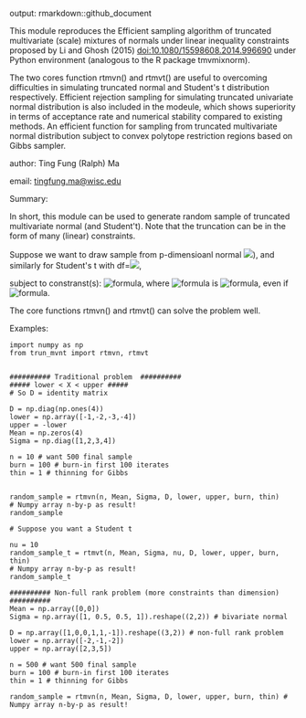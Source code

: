 output: rmarkdown::github_document

This module reproduces the Efficient sampling algorithm of truncated multivariate (scale) mixtures of normals 
under linear inequality constraints proposed by Li and Ghosh (2015) <doi:10.1080/15598608.2014.996690> under
Python environment (analogous to the R package tmvmixnorm).

The two cores function rtmvn() and rtmvt() are useful to overcoming difficulties in simulating truncated normal 
and Student's t distribution respectively. Efficient rejection sampling for simulating truncated univariate normal 
distribution is also included in the modeule, which shows superiority in terms of acceptance rate and numerical 
stability compared to existing methods. An efficient function for sampling from truncated multivariate normal 
distribution subject to convex polytope restriction regions based on Gibbs sampler.

author: Ting Fung (Ralph) Ma

email: tingfung.ma@wisc.edu


Summary:

In short, this module can be used to generate random sample of truncated multivariate normal
(and Student't). Note that the truncation can be in the form of many (linear) constraints.

Suppose we want to draw sample from p-dimensioanl normal <img src="https://render.githubusercontent.com/render/math?math=X_{p\times%201}\sim N(\mu_{p\times%201}, \Sigma_{p\times%20p})">), and similarly for Student's t with df=<img src="https://render.githubusercontent.com/render/math?math=\nu">,

subject to constranst(s): ![formula](https://render.githubusercontent.com/render/math?math=l\leq%20DX\leq%20u&mode=inline),
where  ![formula](https://render.githubusercontent.com/render/math?math=D&mode=inline) is ![formula](https://render.githubusercontent.com/render/math?math=m\times%20p&mode=inline), even if ![formula](https://render.githubusercontent.com/render/math?math=m>p).


The core functions rtmvn() and rtmvt() can solve the problem well.



Examples:

```{[python}
import numpy as np
from trun_mvnt import rtmvn, rtmvt


########## Traditional problem  ##########
##### lower < X < upper #####
# So D = identity matrix

D = np.diag(np.ones(4))
lower = np.array([-1,-2,-3,-4])
upper = -lower
Mean = np.zeros(4)
Sigma = np.diag([1,2,3,4])

n = 10 # want 500 final sample
burn = 100 # burn-in first 100 iterates
thin = 1 # thinning for Gibbs


random_sample = rtmvn(n, Mean, Sigma, D, lower, upper, burn, thin) 
# Numpy array n-by-p as result!
random_sample

# Suppose you want a Student t

nu = 10
random_sample_t = rtmvt(n, Mean, Sigma, nu, D, lower, upper, burn, thin)
# Numpy array n-by-p as result!
random_sample_t

########## Non-full rank problem (more constraints than dimension) ##########
Mean = np.array([0,0])
Sigma = np.array([1, 0.5, 0.5, 1]).reshape((2,2)) # bivariate normal

D = np.array([1,0,0,1,1,-1]).reshape((3,2)) # non-full rank problem
lower = np.array([-2,-1,-2])
upper = np.array([2,3,5])

n = 500 # want 500 final sample
burn = 100 # burn-in first 100 iterates
thin = 1 # thinning for Gibbs

random_sample = rtmvn(n, Mean, Sigma, D, lower, upper, burn, thin) # Numpy array n-by-p as result!




```
